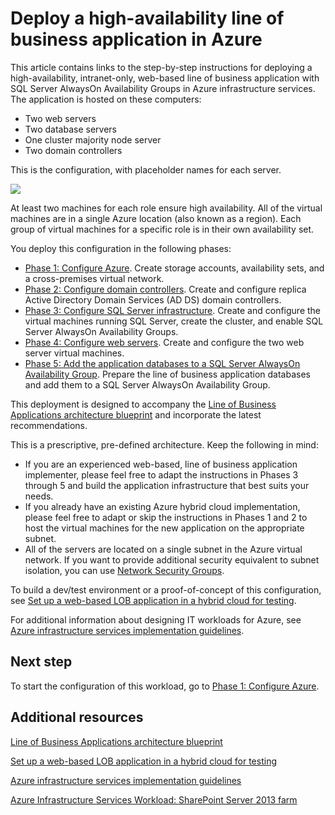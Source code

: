 <properties 
	pageTitle="Deploy a line of business application | Windows Azure" 
	description="Deploy a web-based, highly-available, line of business application with SQL Server AlwaysOn Availability Groups in Azure in five phases." 
	documentationCenter=""
	services="virtual-machines" 
	authors="JoeDavies-MSFT" 
	manager="timlt" 
	editor=""
	tags="azure-resource-manager"/>

<tags
	ms.service="virtual-machines"
	ms.date="11/09/2015"
	wacn.date=""/>

# Deploy a high-availability line of business application in Azure

This article contains links to the step-by-step instructions for deploying a high-availability, intranet-only, web-based line of business application with SQL Server AlwaysOn Availability Groups in Azure infrastructure services. The application is hosted on these computers:

- Two web servers
- Two database servers
- One cluster majority node server
- Two domain controllers

This is the configuration, with placeholder names for each server.

![](./media/virtual-machines-workload-high-availability-LOB-application-overview/workload-lobapp-phase4.png) 
 
At least two machines for each role ensure high availability. All of the virtual machines are in a single Azure location (also known as a region). Each group of virtual machines for a specific role is in their own availability set. 

You deploy this configuration in the following phases:

- [Phase 1: Configure Azure](/documentation/articles/virtual-machines-workload-high-availability-LOB-application-phase1). Create storage accounts, availability sets, and a cross-premises virtual network.
- [Phase 2: Configure domain controllers](/documentation/articles/virtual-machines-workload-high-availability-LOB-application-phase2). Create and configure replica Active Directory Domain Services (AD DS) domain controllers.
- [Phase 3: Configure SQL Server infrastructure](/documentation/articles/virtual-machines-workload-high-availability-LOB-application-phase3). Create and configure the virtual machines running SQL Server, create the cluster, and enable SQL Server AlwaysOn Availability Groups.
- [Phase 4: Configure web servers](/documentation/articles/virtual-machines-workload-high-availability-LOB-application-phase4). Create and configure the two web server virtual machines.
- [Phase 5: Add the application databases to a SQL Server AlwaysOn Availability Group](/documentation/articles/virtual-machines-workload-high-availability-LOB-application-phase5). Prepare the line of business application databases and add them to a SQL Server AlwaysOn Availability Group.

This deployment is designed to accompany the [Line of Business Applications architecture blueprint](http://msdn.microsoft.com/dn630664) and incorporate the latest recommendations.

This is a prescriptive, pre-defined architecture. Keep the following in mind:

- If you are an experienced web-based, line of business application implementer, please feel free to adapt the instructions in Phases 3 through 5 and build the application infrastructure that best suits your needs. 
- If you already have an existing Azure hybrid cloud implementation, please feel free to adapt or skip the instructions in Phases 1 and 2 to host the virtual machines for the new application on the appropriate subnet.
- All of the servers are located on a single subnet in the Azure virtual network. If you want to provide additional security equivalent to subnet isolation, you can use [Network Security Groups](/documentation/articles/virtual-networks-nsg).

To build a dev/test environment or a proof-of-concept of this configuration, see [Set up a web-based LOB application in a hybrid cloud for testing](/documentation/articles/virtual-networks-setup-lobapp-hybrid-cloud-testing).

For additional information about designing IT workloads for Azure, see [Azure infrastructure services implementation guidelines](/documentation/articles/virtual-machines-infrastructure-services-implementation-guidelines).

## Next step

To start the configuration of this workload, go to [Phase 1: Configure Azure](/documentation/articles/virtual-machines-workload-high-availability-LOB-application-phase1).

## Additional resources

[Line of Business Applications architecture blueprint](http://msdn.microsoft.com/dn630664)

[Set up a web-based LOB application in a hybrid cloud for testing](/documentation/articles/virtual-networks-setup-lobapp-hybrid-cloud-testing)

[Azure infrastructure services implementation guidelines](/documentation/articles/virtual-machines-infrastructure-services-implementation-guidelines)

[Azure Infrastructure Services Workload: SharePoint Server 2013 farm](/documentation/articles/virtual-machines-workload-intranet-sharepoint-farm)
